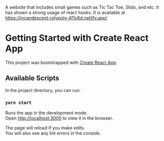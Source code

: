 A website that includes small games such as Tic Tac Toe, Slido, and etc. It has shown a strong usage of react hooks. It is available at https://incandescent-rolypoly-4f1c6d.netlify.app/
# Getting Started with Create React App

This project was bootstrapped with [Create React App](https://github.com/facebook/create-react-app).

## Available Scripts

In the project directory, you can run:

### `yarn start`

Runs the app in the development mode.\
Open [http://localhost:3000](http://localhost:3000) to view it in the browser.

The page will reload if you make edits.\
You will also see any lint errors in the console.
